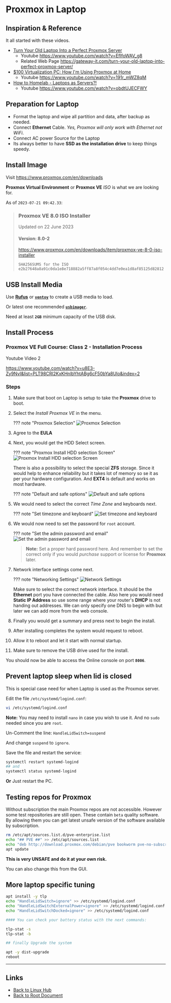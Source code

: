 # Proxmox in Laptop

## Inspiration & Reference

It all started with these videos.

- [Turn Your Old Laptop Into a Perfect Proxmox Server](https://www.youtube.com/watch?v=EfIfoWAV_g8)
    - Youtube <https://www.youtube.com/watch?v=EfIfoWAV_g8>
    - Related Web Page <https://gateway-it.com/turn-your-old-laptop-into-perfect-proxmox-server/>
- [$100 Virtualization PC: How I'm Using Proxmox at Home](https://www.youtube.com/watch?v=191r_mWZ8qM)
    - Youtube <https://www.youtube.com/watch?v=191r_mWZ8qM>
- [How to Homelab - Laptops as Servers?!](https://www.youtube.com/watch?v=obdtUJECFWY)
    - Youtube <https://www.youtube.com/watch?v=obdtUJECFWY>

## Preparation for Laptop

- Format the laptop and wipe all partition and data, after backup as needed.
- Connect **Ethernet** Cable. *Yes, Proxmox will only work with Ethernet not WiFi*.
- Connect AC power Source for the Laptop
- Its always better to have **SSD as the installation drive** to keep things speedy.

## Install Image

Visit <https://www.proxmox.com/en/downloads>

**Proxmox Virtual Environment** or **Proxmox VE** *ISO* is what we are looking for.

As of `2023-07-21 09:42.33`:

> ### Proxmox VE 8.0 ISO Installer
> Updated on 22 June 2023
>
> #### Version: 8.0-2
> <https://www.proxmox.com/en/downloads/item/proxmox-ve-8-0-iso-installer>
> ```
> SHA256SUMS for the ISO
> e2b27648a8a91c0da1e8e718882a5ff87a8f054c4dd7e0ea1d8af85125d82812
> ```

## USB Install Media

Use **[Rufus](https://rufus.ie/en/)** or **[`ventoy`](https://www.ventoy.net/en/download.html)** to create a USB media to load.

Or latest one recommended **[`usbimager`](https://gitlab.com/bztsrc/usbimager)**.

Need at least **`2GB`** minimum capacity of the USB disk.

## Install Process

### Proxmox VE Full Course: Class 2 - Installation Process

Youtube Video 2

<https://www.youtube.com/watch?v=u8E3-Zy9NvI&list=PLT98CRl2KxKHnlbYhtABg6cF50bYa8Ulo&index=2>

### Steps

1. Make sure that boot on Laptop is setup to take the **Proxmox** drive to boot.

2. Select the *Install Proxmox VE* in the menu.

    ??? note "Proxmox Selection"
        ![Proxmox Selection](./proxmox-on-laptop/proxmox-boo-screen.png)

3. Agree to the **EULA**

4. Next, you would get the HDD Select screen.

    ??? note "Proxmox Install HDD selection Screen"
        ![Proxmox Install HDD selection Screen](./proxmox-on-laptop/proxmox-install-hdd-select.png)

    There is also a possibility to select the special **ZFS** storage. Since it would help to enhance reliability but it takes lot of memory so se it as per your hardware configuration. And **EXT4** is default and works on most hardware.

    ??? note "Default and safe options"
        ![Default and safe options](./proxmox-on-laptop/proxmox-disk-parition-type.png)

5. We would need to select the correct *Time Zone* and keyboards next.

    ??? note "Set timezone and keyboard"
        ![Set timezone and keyboard](./proxmox-on-laptop/proxmox-set-timezone-keyboard.png)

6. We would now need to set the password for `root` account.

    ??? note "Set the admin password and email"
        ![Set the admin password and email](./proxmox-on-laptop/proxmox-password-email.png)

    >**Note:** Set a proper hard password here. And remember to set the correct only if you would *purchase* support or license for **Proxmox** later.

7. Network interface settings come next.

    ??? note "Networking Settings"
        ![Network Settings](./proxmox-on-laptop/proxmox-network-settings.png)

    Make sure to select the correct network interface. It should be the **Ethernet** port you have connected the cable. Also here you would need **Static IP Address** so use some range where your router's **DHCP** is not handing out addresses. We can only specify one DNS to begin with but later we can add more from the web console.

8. Finally you would get a summary and press next to begin the install.

9.  After installing completes the system would request to reboot.

10. Allow it to reboot and let it start with normal startup.

11. Make sure to remove the USB drive used for the install.

You should now be able to access the Online console on port **`8006`**.

## Prevent laptop sleep when lid is closed

This is special case need for when Laptop is used as the Proxmox server.

Edit the file `/etc/systemd/logind.conf`:
```sh
vi /etc/systemd/logind.conf
```

**Note:** You may need to install `nano` in case you wish to use it. And no `sudo` needed since you are `root`.

Un-Comment the line: `HandleLidSwitch=suspend`

And change `suspend` to `ignore`.

Save the file and restart the service:

```sh
systemctl restart systemd-logind
## and
systemctl status systemd-logind
```

**Or** Just restart the PC.

## Testing repos for Proxmox

Without subscription the main Proxmox repos are not accessible.
However some test repositories are still open. These contain `beta` quality software.
By allowing them you can get latest unsafe version of the software available by subscription.

```sh
rm /etc/apt/sources.list.d/pve-enterprise.list
echo "## PVE ##" >> /etc/apt/sources.list
echo "deb http://download.proxmox.com/debian/pve bookworm pve-no-subscription" >> /etc/apt/sources.list
apt update
```

**This is very UNSAFE and do it at your own risk.**

You can also change this from the GUI.

## More laptop specific tuning

```sh
apt install -y tlp
echo "HandleLidSwitch=ignore" >> /etc/systemd/logind.conf
echo "HandleLidSwitchExternalPower=ignore" >> /etc/systemd/logind.conf
echo "HandleLidSwitchDocked=ignore" >> /etc/systemd/logind.conf

#### You can check your battery status with the next commands:

tlp-stat -s
tlp-stat -b

## finally Upgrade the system

apt -y dist-upgrade
reboot
```

----
<!-- Footer Begins Here -->
## Links

- [Back to Linux Hub](./README.md)
- [Back to Root Document](../README.md)
